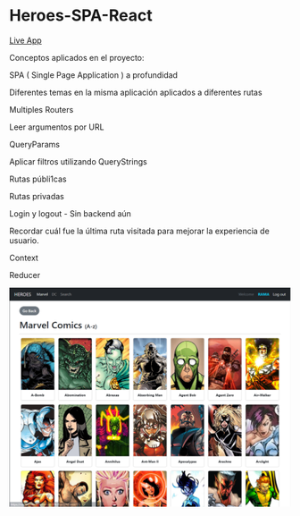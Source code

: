 # Heroes-SPA-React

[Live App](https://ramessj.github.io/Heroes-SPA-React/)

Conceptos aplicados en el proyecto:

SPA ( Single Page Application ) a profundidad

Diferentes temas en la misma aplicación aplicados a diferentes rutas

Multiples Routers

Leer argumentos por URL

QueryParams

Aplicar filtros utilizando QueryStrings

Rutas públi1cas

Rutas privadas

Login y logout - Sin backend aún

Recordar cuál fue la última ruta visitada para mejorar la experiencia de usuario.

Context

Reducer

![alt text](https://raw.githubusercontent.com/ramessj/Heroes-SPA-React/main/screenshot.png "Desktop App Preview")
